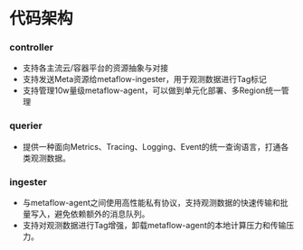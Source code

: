 # 代码架构

### controller

- 支持各主流云/容器平台的资源抽象与对接
- 支持发送Meta资源给metaflow-ingester，用于观测数据进行Tag标记
- 支持管理10w量级metaflow-agent，可以做到单元化部署、多Region统一管理

### querier

- 提供一种面向Metrics、Tracing、Logging、Event的统一查询语言，打通各类观测数据。

### ingester

- 与metaflow-agent之间使用高性能私有协议，支持观测数据的快速传输和批量写入，避免依赖额外的消息队列。
- 支持对观测数据进行Tag增强，卸载metaflow-agent的本地计算压力和传输压力。
